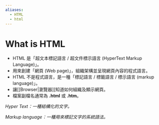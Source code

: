 ```yaml
---
aliases:
  - HTML
  - html
---
```

# What is HTML

- HTML 是「超文本標記語言 / 超文件標示語言 (HyperText Markup Language)」。
- 用來創建「網頁 (Web page)」，組織架構並呈現網頁內容的程式語言。
- HTML 不是程式語言，是一種「標記語言 / 標籤語言 / 標示語言 (markup language)」。
- 讓[[Browser|瀏覽器]]知道如何組織及顯示網頁。
- 檔案副檔名通常為 **.html** 或 **.htm**。

_Hyper Text：一種結構化的文字。_

_Markup language：一種用來標記文字的系統語法。_